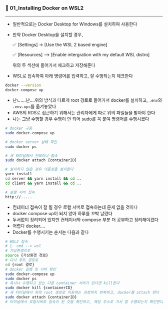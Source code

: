 ### 🐋 01_Installing Docker on WSL2

---

- 일반적으로는 Docker Desktop for Windows를 설치하여 사용한다

- 만약 Docker Desktop을 설치할 경우, 

  ✅ [Settings] -> [Use the WSL 2 based engine]

  ✅ [Resources] --> [Enable intergration with my default WSL distro]

  위의 두 섹션에 들어가서 체크하고 저장해준다

- WSL로 접속하여 아래 명령어를 입력하고, 잘 수행되는지 체크한다

``` bash
docker --version
docker-compose up
```

- 난ㄴ....난....위의 방식과 다르게 root 경로로 들어가서 docker를 설치하고, `.env`와  `.env.ops`를 옮겨놓았다
- AWS의 RDS로 접근하기 위해서는 관리자에게 따로 위의 파일들을 받아야 한다
- 나는 그냥 수행할 경우 수행이 안 되어 sudo를 꼭 붙여 명령어를 수행시켰다

``` bash
# docker 구동
sudo docker-compose up

# docker server 상태 확인
sudo docker ps

# 새 터미널에서 컨테이너 접속
sudo docker attach {containerID}

# 설치하지 않은 경우 의존성을 설치한다
yarn install
cd server && yarn install && cd ..
cd client && yarn install && cd ..

# 로컬 서버 접속
http://.....
```

- 컨테이너 접속이 잘 될 경우 로컬 서버로 접속하는데 문제 없을 것이다
- docker compose up이 되지 않아 하루를 꼬박 날렸다
- 두서없이 정리되어 있지만 컨테이너와 compose 부분 더 공부하고 정리해야겠다
- 어렵다 docker.... 
- Docker를 수행시키는 순서는 다음과 같다

``` bash
# WSL2 접속
# 1. cmd --> wsl
# 가상환경으로
source {가상환경 경로}
# 다시 루트 경로로
cd {root 경로}
# docker 실행 및 서버 확인
sudo docker-compose up
sudo docker ps
# 혹시나 수행되고 있는 다른 container 서버가 있다면 kill한다
sudo docker kill {containerID}
# 새 터미널에서 위의 root 경로로 이동하는 과정까지 반복하고, docker를 attach 한다
sudo docker attach {containerID}
# 터미널에서 로컬서버로 접속이 된 것을 확인하고, 해당 주소로 가서 잘 수행되는지 확인한다.
```

